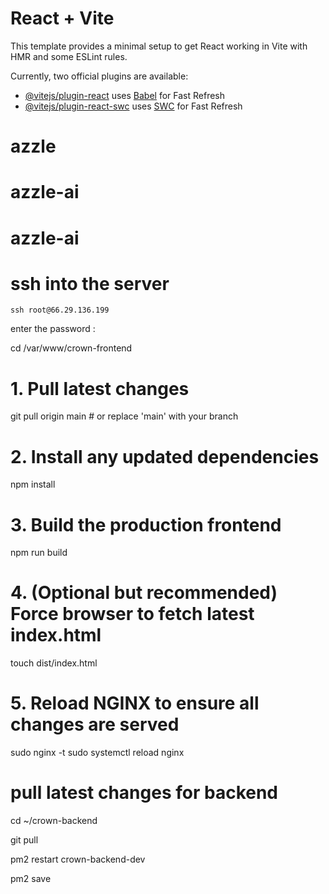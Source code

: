 # React + Vite

This template provides a minimal setup to get React working in Vite with HMR and some ESLint rules.

Currently, two official plugins are available:

- [@vitejs/plugin-react](https://github.com/vitejs/vite-plugin-react/blob/main/packages/plugin-react/README.md) uses [Babel](https://babeljs.io/) for Fast Refresh
- [@vitejs/plugin-react-swc](https://github.com/vitejs/vite-plugin-react-swc) uses [SWC](https://swc.rs/) for Fast Refresh
# azzle
# azzle-ai
# azzle-ai



# ssh into the server 
    ssh root@66.29.136.199

enter the password : 

cd /var/www/crown-frontend

# 1. Pull latest changes
git pull origin main  # or replace 'main' with your branch

# 2. Install any updated dependencies
npm install

# 3. Build the production frontend
npm run build

# 4. (Optional but recommended) Force browser to fetch latest index.html
touch dist/index.html

# 5. Reload NGINX to ensure all changes are served
sudo nginx -t
sudo systemctl reload nginx

# pull latest changes for  backend 

cd ~/crown-backend

git pull 

pm2  restart crown-backend-dev  

pm2 save 

